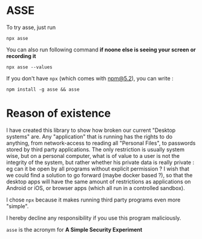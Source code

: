 ASSE
====

To try asse, just run

```
npx asse
```

You can also run following command **if noone else is seeing your screen or recording it**

```
npx asse --values
```

If you don't have `npx` (which comes with npm@5.2), you can write :

```
npm install -g asse && asse
```

Reason of existence
===================

I have created this library to show how broken our current "Desktop systems" are. Any "application" that is running has the rights to do anything, from network-access to reading all "Personal Files", to passwords stored by third party applications. The only restriction is usually system wise, but on a personal computer, what is of value to a user is not the integrity of the system, but rather whether his private data is really private : eg can it be open by all programs without explicit permission ? I wish that we could find a solution to go forward (maybe docker based ?), so that the desktop apps will have the same amount of restrictions as applications on Android or iOS, or browser apps (which all run in a controlled sandbox).

I chose `npx` because it makes running third party programs even more "simple".

I hereby decline any responsibility if you use this program maliciously.

`asse` is the acronym for **A Simple Security Experiment**
